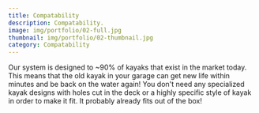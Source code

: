 ```yaml
---
title: Compatability
description: Compatability.
image: img/portfolio/02-full.jpg
thumbnail: img/portfolio/02-thumbnail.jpg
category: Compatability
---
```

Our system is designed to ~90% of kayaks that exist in the market today.  This means that the old kayak in your garage can get new life within minutes and be back on the water again!  You don't need any specialized kayak designs with holes cut in the deck or a highly specific style of kayak in order to make it fit.  It probably already fits out of the box!
